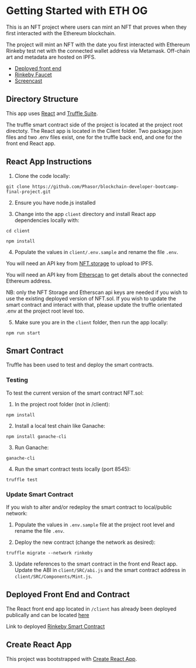 # Getting Started with ETH OG

This is an NFT project where users can mint an NFT that proves when they first interacted with the Ethereum blockchain.

The project will mint an NFT with the date you first interacted with Ethereum Rinkeby test net with the connected wallet address via Metamask. Off-chain art and metadata are hosted on IPFS.

- [Deployed front end](https://fervent-carson-b164f3.netlify.app)
- [Rinkeby Faucet]((https://faucets.chain.link/rinkeby))
- [Screencast](https://www.loom.com/share/80afd3ba480c4ad48dbd9f5a3bdacff2)


## Directory Structure

This app uses [React](https://reactjs.org/) and [Truffle Suite](https://trufflesuite.com/).

The truffle smart contract side of the project is located at the project root directoty. The React app is located in the Client folder. Two package.json files and two .env files exist, one for the truffle back end, and one for the front end React app.


## React App Instructions

1. Clone the code locally: 

`git clone https://github.com/Phasor/blockchain-developer-bootcamp-final-project.git`

2. Ensure you have node.js installed

3. Change into the app `client` directory and install React app dependencies locally with:

`cd client`

`npm install`

4. Populate the values in `client/.env.sample` and rename the file `.env`. 

You will need an API key from [NFT.storage](https://nft.storage/) to upload to IPFS.

You will need an API key from [Etherscan](https://etherscan.io/apis) to get details about the connected Ethereum address.

NB: only the NFT Storage and Etherscan api keys are needed if you wish to use the existing deployed version of NFT.sol. If you wish to update the smart contract and interact with that, please update the truffle orientated .env at the project root level too.

5. Make sure you are in the `client` folder, then run the app locally:

`npm run start`


## Smart Contract

Truffle has been used to test and deploy the smart contracts. 


### Testing

To test the current version of the smart contract NFT.sol:

1. In the project root folder (not in /client):

`npm install`

2. Install a local test chain like Ganache:

`npm install ganache-cli`

3. Run Ganache:

`ganache-cli`

4. Run the smart contract tests locally (port 8545):

`truffle test `


### Update Smart Contract

If you wish to alter and/or redeploy the smart contract to local/public network:

1. Populate the values in `.env.sample` file at the project root level and rename the file `.env`. 

2. Deploy the new contract (change the network as desired):

 `truffle migrate --network rinkeby`

3. Update references to the smart contract in the front end React app. Update the ABI in `client/SRC/abi.js` and the smart contract address in `client/SRC/Components/Mint.js`.


## Deployed Front End and Contract

The React front end app located in `/client` has already been deployed publically and can be located [here](https://fervent-carson-b164f3.netlify.app/)

Link to deployed [Rinkeby Smart Contract](https://rinkeby.etherscan.io/address/0x5560ecedd9f72f5b74baae7a4ede487579f216ca)


## Create React App

This project was bootstrapped with [Create React App](https://github.com/facebook/create-react-app).

